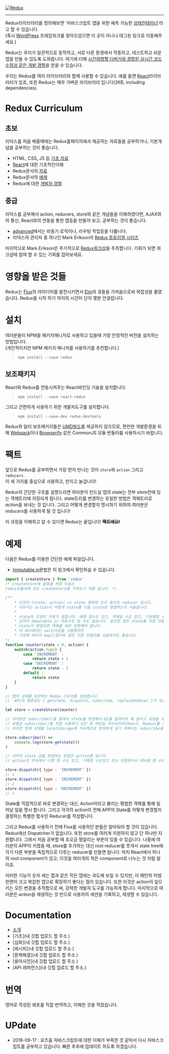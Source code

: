[![Redux](/image/ReduxIcon.PNG)](https://github.com/reduxjs/redux)

---

Redux라이브러리를 정의해보면 '자바스크립트 앱을 위한 예측 가능한 [상태컨테이너](https://github.com/junu126/Redux-tutorial/blob/master/State_container.md)'라고 할 수 있습니다.  
(혹시 [WordPress](https://reduxframework.com/) 프레임워크를 찾아오셨으면 이 곳이 아니니 태그된 링크로 이동해주세요.)  

Redux는 우리가 일관적으로 동작하고, 서로 다른 환경에서 작동하고, 테스트하고 쉬운 앱을 만들 수 있도록 도와줍니다. 여기에 더해 [시간여행형 디버거와 결합된 실시간 코드 수정과 같은 개발 경험](https://github.com/reduxjs/redux-devtools)을 얻을 수 있습니다.

우리는 Redux를 여러 라이브러리와 함께 사용할 수 있습니다. 예를 들면 [React](https://reactjs.org/)라이브러리가 있죠, 또한 Redux는 매우 가벼운 라이브러리 입니다(2KB, including dependencies).

# Redux Curriculum
## 초보
리덕스를 처음 배울때에는 Redux홈페이지에서 제공하는 자료들을 공부하거나, 기본개념을 공부하는 것이 좋습니다.
- HTML, CSS, JS 등 [기초 자료](https://www.w3schools.com/)
- [React](https://reactjs.org/tutorial/tutorial.html)에 대한 기초적인이해
- Redux문서의 [자료](https://redux.js.org/basics)
- Redux문서의 [예제](https://redux.js.org/introduction/examples)
- Redux에 대한 [개발자 경험](https://medium.com/@Dev_Bono/%EB%8B%B9%EC%8B%A0%EC%97%90%EA%B2%8C-redux%EB%8A%94-%ED%95%84%EC%9A%94-%EC%97%86%EC%9D%84%EC%A7%80%EB%8F%84-%EB%AA%A8%EB%A6%85%EB%8B%88%EB%8B%A4-b88dcd175754)

## 중급
리덕스를 공부해서 action, reducers, store와 같은 개념들을 이해하였다면, AJAX와의 통신, React와의 연동을 통한 앱등을 만들어 보고, 공부하는 것이 좋습니다.
- [advanced](https://redux.js.org/advanced)에서는 비동기 로직이나, 라우팅 작업등을 다룹니다.
- 리덕스의 관리자 중 하나인 Mark Erikson의 [Redux 튜토리얼 시리즈](http://blog.isquaredsoftware.com/series/practical-redux/)

마지막으로 Mark Erikson은 주기적으로 [Redux워크샵](https://github.com/reduxjs/redux#redux-workshops)을 주최합니다. 기회가 되면 워크샵에 참여 할 수 있는 기회를 잡아보세요.



# 영향을 받은 것들
Redux는 [Flux](http://facebook.github.io/flux/)의 아이디어를 발전시키면서 [Elm](https://github.com/evancz/elm-architecture-tutorial/)의 큐들을 가져옴으로써 복잡성을 줄였습니다. Redux를 시작 하기 까지의 시간이 단지 몇분 안걸립니다.

# 설치
여러분들이 NPM을 패키지매니저로 사용하고 있을때 가장 안정적인 버전을 설치하는 방법입니다.  
(개인적이지만 NPM 패키지 매니저를 사용하기를 추천합니다.)
>`npm install --save redux`

## 보조패키지
React와 Redux를 연동시켜주는 React바인딩 기술을 설치합니다.
> `npm install --save react-redux`  

그리고 간편하게 사용하기 위한 개발자도구를 설치합니다.
> `npm install --save-dev redux-devtools`  

Redux와 달리 보조패키지들은 [UMD빌드](https://github.com/umdjs/umd)를 제공하지 않으므로, 편안한 개발환경을 위해 [Webpack](https://webpack.js.org/)이나 [Browserify](browserify.org/) 같은 CommonJS 모듈 번들러를 사용하시기 바랍니다.

# 팩트
앞으로 Redux를 공부하면서 가장 먼저 만나는 것이 `store`와 `action` 그리고 `reducers`.  
이 세 가지를 중심으로 사용하고, 만지고 놀겁니다!  

Redux의 간단한 구조를 설명드리면 여러분이 만드실 앱의 state는 전부 *store*안에 있는 객체트리에 저장되게 됩니다. state트리를 변경하는 유일한 방법은 객체트리로 *action*을 보내는 것 입니다. 그리고 어떻게 변경할지 명시하기 위하여 여러분은 *reducers*를 사용하게 될 것 입니다!

이 과정을 이해하고 알 수 있다면 Redux는 끝입니다! 
~~**팩트에요!**~~

# 예제
다음은 Redux를 이용한 간단한 예제 파일입니다.

* [Immutable.js](https://github.com/junu126/Redux-tutorial/blob/master/Immutable.md)문법은 이 링크에서 확인하실 수 있습니다.

```javascript
import { createStore } from 'redux'
/* createStore에 괄호를 씌운 이유는 
redux모듈내에 있는 createStore를 가져오기 위함 입니다. */

/**
    * 이것이 (state, action) => state 형태의 순수 함수인 reducer 입니다.
    * 리듀서는 action이 어떻게 state를 다음 state로 변경하는지 서술합니다.
    * 
    * state의 모양은 저희가 정합니다. 배열 일수도 있고, 객체일 수도 있고, 기본형일 수도 있습니다.
    * 심지어 Immutable.js 자료구조 일 수도 있습니다. 중요한 점은 state를 직접 건들이면 안되며 
    * state가 변경되면 객체를 새로 반환해야 합니다.
    * 이 예시에서는 switch문을 사용했지만
    * 기호에 따라서 map()함수와 같은 다른 컨벤션을 사용하셔도 좋습니다.
*/
function counter(state = 0, action) {
    switch(action.type) {
        case 'INCREMENT' :
            return state + 1
        case 'DECREMENT' :
            return state - 1
        default : 
            return state
    }
}

// 앱의 상태를 보관하는 Redux 스토어를 생성합니다.
//  API의 종류로는 { getstate, dispatch, subscribe, replaceReducer }가 있습니다.

let store = createStore(counter)

// 여러분은 subscribe()를 통해서 state를 변경해서 UI를 업데이트 해 달라고 요청을 보낼 수 있습니다.
// 보통은 subscribe()를 직접 사용하기 보단 뷰 바인딩 라이브러리(React, Redux)를 사용합니다.
// 하지만 현재 상태를 localStorage에 지속적으로 편리하게 넣기 위해서는 subscribe을 사용하는 것이 좋습니다.

store.subscribe(() => 
    console.log(store.getstate())
)

// 내부의 state 값을 변경하는 방법은 action뿐 입니다.
// action은 연속해서 나열 할 수도 있고, 기록할 수도잇고 또는 저장하거나 재사용 할 수도 있습니다.

store.dispatch({ type : 'INCREMENT' })
// 1
store.dispatch({ type : 'INCREMENT' })
// 2
store.dispatch({ type : 'DRCREMENT' })
// 1
```

State를 직접적으로 바로 변경하는 대신, Action이라고 불리는 평범한 객체를 통해 일어날 일을 명시 합니다. 그리고 각각의 action이 전체 APP의 State를 어떻게 변경할지 결정하는 특별한 함수인 Reducer를 작성합니다.

그리고 Redux를 사용하기 전에 Flux를 사용하던 분들은 알아둬야 할 것이 있습니다.
Redux에선 Dispatcher가 없습니다. 또한 store를 여러게 지원하지 않고 단 하나만 지원합니다. 그래서 처음 공부할 때 조오금 했갈리는 부분이 있을 수 있습니다. 나중에 여러분의 APP이 커졌을 때, store를 추가하는 대신 root reducer를 쪼개서 state tree에 각기 다른 부분을 독립적으로 다루는 reducer를 만들면 됩니다. 마치 React에서 하나의 root component가 있고, 이것을 여러개의 작은 component로 나누는 것 처럼 말이죠.

이러한 기능이 숫자 세는 앱과 같은 작은 앱에는 과도해 보일 수 있지만, 이 패턴의 어썸한면이 크고 복잡한 앱으로 확장하기 좋다는 점이 있습니다. 또한 이것은 action이 일으키는 모든 변경을 추적함으로 써, 강력한 개발자 도구를 가능하게 합니다. 마지막으로 여러분은 action을 재생하는 것 만으로 사용자의 세션을 기록하고, 재생할 수 있습니다.

# Documentation

* [소개](https://github.com/junu126/Redux-tutorial/blob/master/Introduction)
* [기초](내 깃헙 업로드 할 주소.)
* [심화](내 깃헙 업로드 할 주소.)
* [레시피](내 깃헙 업로드 할 주소.)
* [문제해결](내 깃헙 업로드 할 주소.)
* [용어사전](내 깃헙 업로드 할 주소.)
* [API 레퍼런스](내 깃헙 업로드 할 주소.)

# 번역
영어로 작성된 레포를 직접 번역하고, 이해한 것을 적었습니다.

# UPdate
- 2018-09-17 : 요즈음 자바스크립트에 대한 이해가 부족한 것 같아서 다시 자바스크립트를 공부하고 있습니다.
빠른 추후에 업데이트 하도록 하겠습니다.